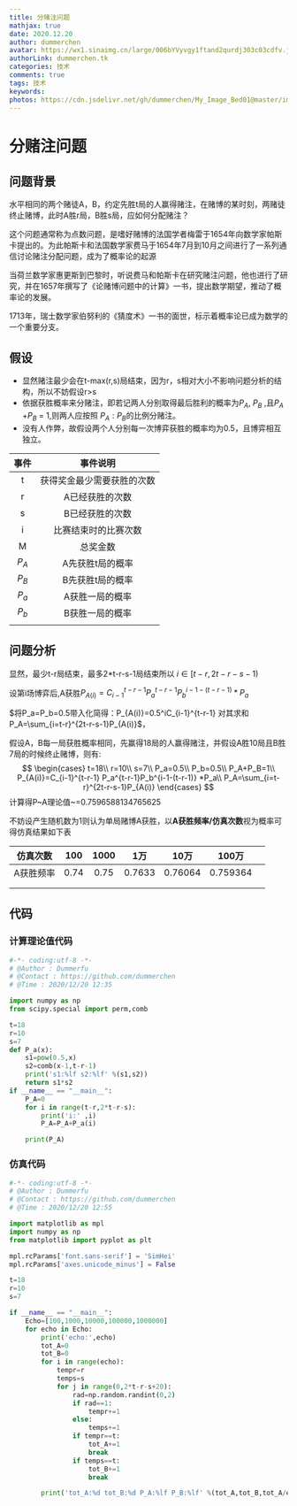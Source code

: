 ```yaml
---
title: 分赌注问题
mathjax: true
date: 2020.12.20
author: dummerchen
avatar: https://wx1.sinaimg.cn/large/006bYVyvgy1ftand2qurdj303c03cdfv.jpg
authorLink: dummerchen.tk
categories: 技术
comments: true
tags: 技术
keywords: 
photos: https://cdn.jsdelivr.net/gh/dummerchen/My_Image_Bed01@master/img/20201220151214.jpg
---
```




# 分赌注问题

## 问题背景

​	水平相同的两个赌徒A，B，约定先胜t局的人赢得赌注，在赌博的某时刻，两赌徒终止赌博，此时A胜r局，B胜s局，应如何分配赌注？

​	这个问题通常称为点数问题，是嗜好赌博的法国学者梅雷于1654年向数学家帕斯卡提出的。为此帕斯卡和法国数学家费马于1654年7月到10月之间进行了一系列通信讨论赌注分配问题，成为了概率论的起源

​	当荷兰数学家惠更斯到巴黎时，听说费马和帕斯卡在研究赌注问题，他也进行了研究，并在1657年撰写了《论赌博问题中的计算》一书，提出数学期望，推动了概率论的发展。

​	1713年，瑞士数学家伯努利的《猜度术》一书的面世，标示着概率论已成为数学的一个重要分支。

## 假设



* 显然赌注最少会在t-max(r,s)局结束，因为r，s相对大小不影响问题分析的结构，所以不妨假设r>s
* 依据获胜概率来分赌注，即若记两人分别取得最后胜利的概率为$P_A$, $P_B$ ,且$P_A$ +$P_B$ = 1,则两人应按照         $P_A : P_B$的比例分赌注。
* 没有人作弊，故假设两个人分别每一次博弈获胜的概率均为0.5，且博弈相互独立。

| 事件  |          事件说明          |
| :---: | :------------------------: |
|   t   | 获得奖金最少需要获胜的次数 |
|   r   |      A已经获胜的次数       |
|   s   |      B已经获胜的次数       |
|   i   |    比赛结束时的比赛次数    |
|   M   |          总奖金数          |
| $P_A$ |      A先获胜t局的概率      |
| $P_B$ |      B先获胜t局的概率      |
| $P_a$ |      A获胜一局的概率       |
| $P_b$ |      B获胜一局的概率       |
|       |                            |

## 问题分析

显然，最少t-r局结束，最多2*t-r-s-1局结束所以 $i\in [t-r,2t-r-s-1)$

设第i场博弈后,A获胜$P_{A(i)}=C_{i-1}^{t-r-1} P_a^{t-r-1}P_b^{i-1-(t-r-1)} *P_a$

$将P_a=P_b=0.5带入化简得：P_{A(i)}=0.5^iC_{i-1}^{t-r-1} 对其求和P_A=\sum_{i=t-r}^{2t-r-s-1}P_{A(i)}$，

假设A，B每一局获胜概率相同，先赢得18局的人赢得赌注，并假设A胜10局且B胜7局的时候终止赌博，则有:
$$
\begin{cases}
t=18\\
r=10\\
s=7\\
P_a=0.5\\
P_b=0.5\\
P_A+P_B=1\\
P_{A(i)}=C_{i-1}^{t-r-1} P_a^{t-r-1}P_b^{i-1-(t-r-1)} *P_a\\
P_A=\sum_{i=t-r}^{2t-r-s-1}P_{A(i)}
\end{cases}
$$
计算得P~A理论值~=0.7596588134765625

不妨设产生随机数为1则认为单局赌博A获胜，以**A获胜频率/仿真次数**视为概率可得仿真结果如下表

| 仿真次数  | 100  | 1000 |  1万   |  10万   |  100万   |      |
| :-------: | :--: | :--: | :----: | :-----: | :------: | ---- |
| A获胜频率 | 0.74 | 0.75 | 0.7633 | 0.76064 | 0.759364 |      |
|           |      |      |        |         |          |      |
|           |      |      |        |         |          |      |





## 代码

### 计算理论值代码

```python
#-*- coding:utf-8 -*-
# @Author : Dummerfu
# @Contact : https://github.com/dummerchen 
# @Time : 2020/12/20 12:35

import numpy as np
from scipy.special import perm,comb

t=18
r=10
s=7
def P_a(x):
    s1=pow(0.5,x)
    s2=comb(x-1,t-r-1)
    print('s1:%lf s2:%lf' %(s1,s2))
    return s1*s2
if __name__ == "__main__":
    P_A=0
    for i in range(t-r,2*t-r-s):
        print('i:' ,i)
        P_A=P_A+P_a(i)

    print(P_A)

```

### 仿真代码

```python
#-*- coding:utf-8 -*-
# @Author : Dummerfu
# @Contact : https://github.com/dummerchen 
# @Time : 2020/12/20 12:55

import matplotlib as mpl
import numpy as np
from matplotlib import pyplot as plt

mpl.rcParams['font.sans-serif'] = 'SimHei'
mpl.rcParams['axes.unicode_minus'] = False

t=18
r=10
s=7

if __name__ == "__main__":
    Echo=[100,1000,10000,100000,1000000]
    for echo in Echo:
        print('echo:',echo)
        tot_A=0
        tot_B=0
        for i in range(echo):
            tempr=r
            temps=s
            for j in range(0,2*t-r-s+20):
                rad=np.random.randint(0,2)
                if rad==1:
                    tempr+=1
                else:
                    temps+=1
                if tempr==t:
                    tot_A+=1
                    break
                if temps==t:
                    tot_B+=1
                    break

        print('tot_A:%d tot_B:%d P_A:%lf P_B:%lf' %(tot_A,tot_B,tot_A/echo,tot_B/echo))



```

